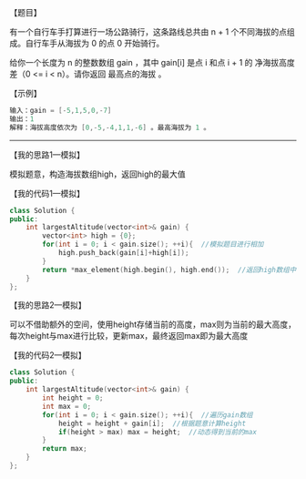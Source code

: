 【题目】

有一个自行车手打算进行一场公路骑行，这条路线总共由 n + 1 个不同海拔的点组成。自行车手从海拔为 0 的点 0 开始骑行。

给你一个长度为 n 的整数数组 gain ，其中 gain[i] 是点 i 和点 i + 1 的 净海拔高度差（0 <= i < n）。请你返回 最高点的海拔 。

【示例】

```c++
输入：gain = [-5,1,5,0,-7]
输出：1
解释：海拔高度依次为 [0,-5,-4,1,1,-6] 。最高海拔为 1 。
```

---

【我的思路1—模拟】

模拟题意，构造海拔数组high，返回high的最大值

【我的代码1—模拟】

```c++
class Solution {
public:
    int largestAltitude(vector<int>& gain) {
        vector<int> high = {0};
        for(int i = 0; i < gain.size(); ++i){  //模拟题目进行相加
            high.push_back(gain[i]+high[i]);
        }
        return *max_element(high.begin(), high.end());  //返回high数组中的最大值
    }
};
```

【我的思路2—模拟】

可以不借助额外的空间，使用height存储当前的高度，max则为当前的最大高度，每次height与max进行比较，更新max，最终返回max即为最大高度

【我的代码2—模拟】

```c++
class Solution {
public:
    int largestAltitude(vector<int>& gain) {
        int height = 0;
        int max = 0;
        for(int i = 0; i < gain.size(); ++i){  //遍历gain数组
            height = height + gain[i];  //根据题意计算height
            if(height > max) max = height;  //动态得到当前的max
        }
        return max;
    }
};
```

